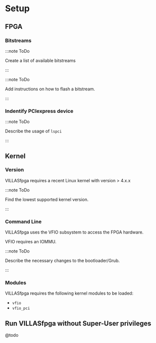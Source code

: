 # Setup

## FPGA

### Bitstreams

:::note ToDo

Create a list of available bitstreams

:::

:::note ToDo

Add instructions on how to flash a bitstream.

:::

### Indentify PCIexpress device

:::note ToDo

Describe the usage of `lspci`

:::

## Kernel

### Version

VILLASfpga requires a recent Linux kernel with version > 4.x.x

:::note ToDo

Find the lowest supported kernel version.

:::

### Command Line

VILLASfpga uses the VFIO subsystem to access the FPGA hardware.

VFIO requires an IOMMU.

:::note ToDo

Describe the necessary changes to the bootloader/Grub.

:::

### Modules

VILLASfpga requires the following kernel modules to be loaded:

- `vfio`
- `vfio_pci`

## Run VILLASfpga without Super-User privileges

@todo
